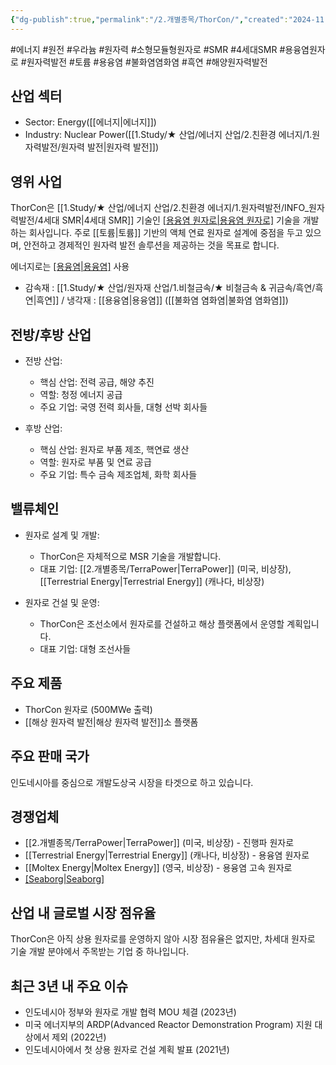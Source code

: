 ```yaml
---
{"dg-publish":true,"permalink":"/2.개별종목/ThorCon/","created":"2024-11-19T22:17:40.169+09:00","updated":"2025-06-03T20:06:01.613+09:00"}
---
```



#에너지 #원전 #우라늄 #원자력 #소형모듈형원자로 #SMR #4세대SMR #용융염원자로 #원자력발전 #토륨 #용융염 #불화염염화염 #흑연 #해양원자력발전 


## 산업 섹터

- Sector: Energy([[에너지\|에너지]])
- Industry: Nuclear Power([[1.Study/★ 산업/에너지 산업/2.친환경 에너지/1.원자력발전/원자력 발전\|원자력 발전]])

## 영위 사업

ThorCon은 [[1.Study/★ 산업/에너지 산업/2.친환경 에너지/1.원자력발전/INFO_원자력발전/4세대 SMR\|4세대 SMR]] 기술인 [[용융염 원자로\|용융염 원자로]](MSR) 기술을 개발하는 회사입니다. 주로 [[토륨\|토륨]] 기반의 액체 연료 원자로 설계에 중점을 두고 있으며, 안전하고 경제적인 원자력 발전 솔루션을 제공하는 것을 목표로 합니다.

에너지로는 [[용융염\|용융염]](HALEU) 사용

- 감속재 : [[1.Study/★ 산업/원자재 산업/1.비철금속/★ 비철금속 & 귀금속/흑연/흑연\|흑연]] / 냉각재 : [[용융염\|용융염]] ([[불화염 염화염\|불화염 염화염]])

## 전방/후방 산업

- 전방 산업:
    
    - 핵심 산업: 전력 공급, 해양 추진
    - 역할: 청정 에너지 공급
    - 주요 기업: 국영 전력 회사들, 대형 선박 회사들
    
- 후방 산업:
    
    - 핵심 산업: 원자로 부품 제조, 핵연료 생산
    - 역할: 원자로 부품 및 연료 공급
    - 주요 기업: 특수 금속 제조업체, 화학 회사들
    

## 밸류체인

- 원자로 설계 및 개발:
    
    - ThorCon은 자체적으로 MSR 기술을 개발합니다.
    - 대표 기업: [[2.개별종목/TerraPower\|TerraPower]] (미국, 비상장), [[Terrestrial Energy\|Terrestrial Energy]] (캐나다, 비상장)
    
- 원자로 건설 및 운영:
    
    - ThorCon은 조선소에서 원자로를 건설하고 해상 플랫폼에서 운영할 계획입니다.
    - 대표 기업: 대형 조선사들
    

## 주요 제품

- ThorCon 원자로 (500MWe 출력)
- [[해상 원자력 발전\|해상 원자력 발전]]소 플랫폼

## 주요 판매 국가

인도네시아를 중심으로 개발도상국 시장을 타겟으로 하고 있습니다.

## 경쟁업체

- [[2.개별종목/TerraPower\|TerraPower]] (미국, 비상장) - 진행파 원자로
- [[Terrestrial Energy\|Terrestrial Energy]] (캐나다, 비상장) - 용융염 원자로
- [[Moltex Energy\|Moltex Energy]] (영국, 비상장) - 용융염 고속 원자로
- [[Seaborg\|Seaborg]](덴마크)

## 산업 내 글로벌 시장 점유율

ThorCon은 아직 상용 원자로를 운영하지 않아 시장 점유율은 없지만, 차세대 원자로 기술 개발 분야에서 주목받는 기업 중 하나입니다.

## 최근 3년 내 주요 이슈

- 인도네시아 정부와 원자로 개발 협력 MOU 체결 (2023년)
- 미국 에너지부의 ARDP(Advanced Reactor Demonstration Program) 지원 대상에서 제외 (2022년)
- 인도네시아에서 첫 상용 원자로 건설 계획 발표 (2021년)